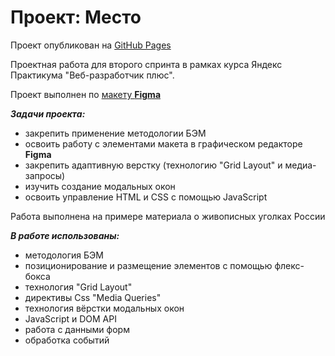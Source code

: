 # Проект: Место

Проект опубликован на [GitHub Pages](https://elana-tollu.github.io/mesto-project/)

Проектная работа для второго спринта в рамках курса Яндекс Практикума "Веб-разработчик плюс".

Проект выполнен по [макету **Figma**](https://www.figma.com/file/2cn9N9jSkmxD84oJik7xL7/JavaScript.-Sprint-4?node-id=0%3A1)

**_Задачи проекта:_**

* закрепить применение методологии БЭМ
* освоить работу с элементами макета в графическом редакторе **Figma**
* закрепить адаптивную верстку (технологию "Grid Layout" и медиа-запросы)
* изучить создание модальных окон
* освоить управление HTML и CSS с помощью JavaScript

Работа выполнена на примере материала о живописных уголках России

**_В работе использованы:_**

* методология БЭМ
* позиционирование и размещение элементов с помощью флекс-бокса
* технология "Grid Layout"
* директивы Css "Media Queries"
* технология вёрстки модальных окон
* JavaScript и DOM API
* работа с данными форм
* обработка событий


